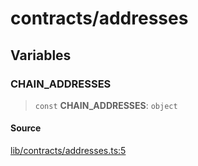 # contracts/addresses

## Variables

### CHAIN\_ADDRESSES

> `const` **CHAIN\_ADDRESSES**: `object`

#### Source

[lib/contracts/addresses.ts:5](https://github.com/PufferFinance/puffer-sdk/blob/b5daa782ae6806e90fac58668a99d5205505589f/lib/contracts/addresses.ts#L5)
